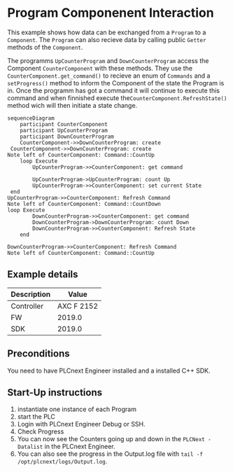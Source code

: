 # Program Componenent Interaction 
This example shows how data can be exchanged from a `Program` to a `Component`.
The `Program`  can also recieve data by calling public `Getter` methods of the `Component`.

The programms `UpCounterProgram` and `DownCounterProgram` access the Component `CounterComponent` with these methods.
They use the `CounterComponent.get_command()` to recieve an enum of `Commands` and a `setProgress()` method to inform the Component of the state the Program is in.
Once the programm has got a command it will continue to execute this command and when finnished 
execute the`CounterComponent.RefreshState()` method wich will then initiate a state change.

```mermaid
sequenceDiagram
    participant CounterComponent
    participant UpCounterProgram
    participant DownCounterProgram
    CounterComponent->>DownCounterProgram: create
 CounterComponent->>DownCounterProgram: create
Note left of CounterComponent: Command::CountUp
    loop Execute
        UpCounterProgram->>CounterComponent: get command
       
        UpCounterProgram->UpCounterProgram: count Up   
        UpCounterProgram->>CounterComponent: set current State 
 end
UpCounterProgram->>CounterComponent: Refresh Command 
Note left of CounterComponent: Command::CountDown
loop Execute
        DownCounterProgram->>CounterComponent: get command 
        DownCounterProgram->DownCounterProgram: count Down
        DownCounterProgram->>CounterComponent: Refresh State 
    end

DownCounterProgram->>CounterComponent: Refresh Command 
Note left of CounterComponent: Command::CountUp
```

## Example details
|Description | Value |
|------------ |-----------|
|Controller | AXC F 2152 | 
|FW | 2019.0 |
|SDK | 2019.0 |


## Preconditions
You need to have PLCnext Engineer installed and a installed C++ SDK.


## Start-Up instructions
1. instantiate one instance of each Program
2. start the PLC
3. Login with PLCnext Engineer Debug or SSH.
4. Check Progress
4. You can now see the Counters going up and down in the `PLCNext - Datalist` in the PLCnext Engineer.
4. You can also see the progress in the Output.log file with `tail -f /opt/plcnext/logs/Output.log`.